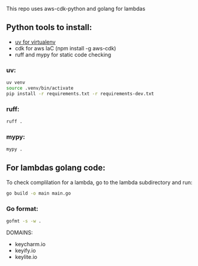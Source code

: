This repo uses aws-cdk-python and golang for lambdas


## Python tools to install:
- [uv for virtualenv](https://github.com/astral-sh/uv)
- cdk for aws IaC (npm install -g aws-cdk)
- ruff and mypy for static code checking


### uv:

```bash
uv venv
source .venv/bin/activate
pip install -r requirements.txt -r requirements-dev.txt
```

### ruff:
```bash
ruff .
```

### mypy:

```bash
mypy .
```


## For lambdas golang code:

To check complilation for a lambda, go to the lambda subdirectory and run:

```bash
go build -o main main.go
```

### Go format:
```bash
gofmt -s -w .
```



DOMAINS:

- keycharm.io
- keyify.io
- keylite.io